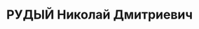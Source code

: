 ---
title: РУДЫЙ Николай Дмитриевич
description: "1893 року народження, Перемишлівський округ, Галичина, українець, освіта\
  \ вища, член ВКП(б). Директор заводу \"Коксохіммонтаж\". Проживав: м. Слов'янськ\
  \ Донецької області, вул. Харківська, вул. Шевченка, 46. \n  Заарештований 5 серпня\
  \ 1937 року. Виїзною сесією військової колегії Верховного Суду СРСР у м Київі 29\
  \ жовтня 1937 року засуджений до розстрілу з конфіскацією майна. Вирок приведений\
  \ до виконання 30 жовтня 1937 року у м. Київі. \n  Реабілітований у 1958 році."
---